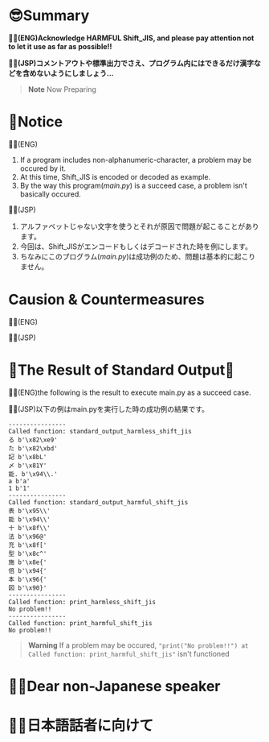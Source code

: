 # 😎Summary
**🚴‍♂️(ENG)Acknowledge HARMFUL Shift_JIS, and please pay attention not to let it use as far as possible!!**

**🚴‍♀️(JSP)コメントアウトや標準出力でさえ、プログラム内にはできるだけ漢字などを含めないようにしましょう...**

> __Note__ Now Preparing

# 🫶Notice
🚴‍♂️(ENG)
1. If a program includes non-alphanumeric-character, a problem may be occured by it.
1. At this time, Shift_JIS is encoded or decoded as example.
1. By the way this program(_main.py_) is a succeed case, a problem isn't basically occured.

🚴‍♀️(JSP)
1. アルファベットじゃない文字を使うとそれが原因で問題が起こることがあります。
1. 今回は、Shift_JISがエンコードもしくはデコードされた時を例にします。
1. ちなみにこのプログラム(_main.py_)は成功例のため、問題は基本的に起こりません。

# Causion & Countermeasures
🚴‍♂️(ENG)

🚴‍♀️(JSP)


# 📝The Result of Standard Output📝
🚴‍♂️(ENG)the following is the result to execute main.py as a succeed case.

🚴‍♀️(JSP)以下の例はmain.pyを実行した時の成功例の結果です。

```
----------------
Called function: standard_output_harmless_shift_jis
る b'\x82\xe9'
た b'\x82\xbd'
記 b'\x8bL'
〆 b'\x81Y'
能. b'\x94\\.'
a b'a'
1 b'1'
----------------
Called function: standard_output_harmful_shift_jis
表 b'\x95\\'
能 b'\x94\\'
十 b'\x8f\\'
法 b'\x96@'
充 b'\x8f['
型 b'\x8c^'
施 b'\x8e{'
倍 b'\x94{'
本 b'\x96{'
図 b'\x90}'
----------------
Called function: print_harmless_shift_jis
No problem!!
----------------
Called function: print_harmful_shift_jis
No problem!!
```
> __Warning__ If a problem may be occured, ` "print("No problem!!") at Called function: print_harmful_shift_jis" ` isn't functioned 

# 🚴‍♂️Dear non-Japanese speaker

# 🚴‍♀️日本語話者に向けて



